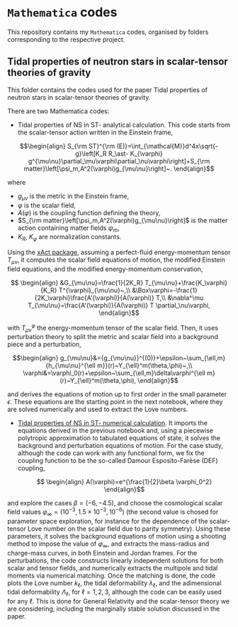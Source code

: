 # `Mathematica` codes
This repository contains my `Mathematica` codes, organised by folders corresponding to the respective project.

## Tidal properties of neutron stars in scalar-tensor theories of gravity
This folder contains the codes used for the paper Tidal properties of neutron stars in scalar-tensor theories of gravity.

There are two Mathematica codes:
- Tidal properties of NS in ST- analytical calculation. This code starts from the scalar-tensor action written in the Einstein frame,
```math
\begin{align}
  S_{\rm ST}^{\rm (E)}=\int_{\mathcal{M}}d^4x\sqrt{-g}\left[K_R R_\ast- K_{\varphi} g^{\mu\nu}\partial_\mu\varphi\partial_\nu\varphi\right]+S_{\rm
  matter}\left[\psi_m,A^2(\varphi)g_{\mu\nu}\right]~.
\end{align}
 ``` 
  where
  - $g_{\mu\nu}$ is the metric in the Einstein frame,
  - $\varphi$ is the scalar field,
  - $A(\varphi)$ is the coupling function defining the theory,
  - $S_{\rm matter}\left[\psi_m,A^2(\varphi)g_{\mu\nu}\right]$ is the matter action containing matter fields $\psi_m$,
  - $K_R$, $K_{\varphi}$ are normalization constants.
    
  Using the [xAct package](https://josmar493.dreamhosters.com/), assuming a perfect-fluid energy-momentum tensor $T_{\mu\nu}$, it computes the scalar field equations of motion, the modified Einstein field equations, and the modified energy-momentum conservation,
```math
  \begin{align}
  &G_{\mu\nu}=\frac{1}{2K_R} T_{\mu\nu}+\frac{K_\varphi}{K_R} T^{\varphi}_{\mu\nu}~,\\
  &\Box\varphi=-\frac{1}{2K_\varphi}\frac{A'(\varphi)}{A(\varphi)} T,\\
  &\nabla^\mu T_{\mu\nu}=\frac{A'(\varphi)}{A(\varphi)} T \partial_\nu\varphi,
  \end{align}
```
  with $T_{\mu\nu}^{\varphi}$ the energy-momentum tensor of the scalar field. Then, it uses perturbation theory to split the metric and scalar field into a background piece and a perturbation,
  ```math
  \begin{align}
    g_{\mu\nu}&={g_{\mu\nu}}^{(0)}+\epsilon~\sum_{\ell,m}{h_{\mu\nu}^{\ell m}}(r)~Y_{\ell}^m(\theta,\phi)~,\\
    \varphi&=\varphi_0(r)+\epsilon~\sum_{\ell,m}\delta\varphi^{\ell m}(r)~Y_{\ell}^m(\theta,\phi),
\end{align}
  ```
and derives the equations of motion up to first order in the small parameter $\epsilon$. These equations are the starting point in the next notebook, where they are solved numerically and used to extract the Love numbers.
- [Tidal properties of NS in ST- numerical calculation](Tidal%20properties%20of%20neutron%20stars%20in%20scalar-tensor%20theories%20of%20gravity/Tidal%20properties%20of%20NS%20in%20ST-%20numerical%20calculation%20.nb). It imports the equations derived in the previous notebook and, using a piecewise
  polytropic approximation to tabulated equations of state, it solves the background and perturbation equations of motion. For the case study, although the code can work with any         functional form, we fix the coupling function to be the so-called Damour Esposito-Farèse (DEF) coupling,
   ```math
    \begin{align}
    A(\varphi)=e^{\frac{1}{2}\beta \varphi_0^2}
    \end{align}
    ```
and explore the cases $\beta=(-6,-4.5)$, and choose the cosmological scalar field values $\varphi_\infty=(10^{-3},1.5\times10^{-3},10^{-6})$ (the second value is chosed for parameter space exploration, for instance for the dependence of the scalar-tensor Love number on the scalar field due to parity symmetry). Using these parameters, it solves the background equations of motion using a shooting method to impose the value of $\varphi_\infty$, and extracts the mass-radius and charge-mass curves, in both Einstein and Jordan frames. For the perturbations, the code constructs linearly independent solutions for both scalar and tensor fields, and numerically extracts the multipole and tidal moments via numerical matching. Once the matching is done, the code plots the Love number $k_\ell$, the tidal deformability $\lambda_\ell$, and the adimensional tidal deformability $\Lambda_\ell$, for $\ell=1,2,3$, although the code can be easily used for any $\ell$. This is done for General Relativity and the scalar-tensor theory we are considering, including the marginally stable solution discussed in the paper.


